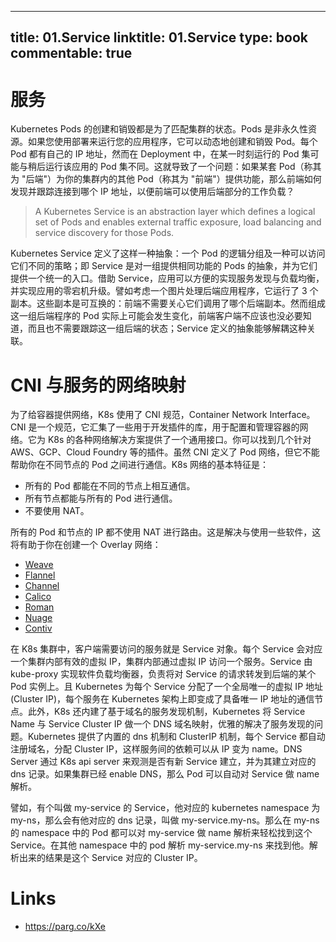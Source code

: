 
---
title: 01.Service
linktitle: 01.Service
type: book
commentable: true
---

# 服务

Kubernetes Pods 的创建和销毁都是为了匹配集群的状态。Pods 是非永久性资源。如果您使用部署来运行您的应用程序，它可以动态地创建和销毁 Pod。每个 Pod 都有自己的 IP 地址，然而在 Deployment 中，在某一时刻运行的 Pod 集可能与稍后运行该应用的 Pod 集不同。这就导致了一个问题：如果某套 Pod（称其为 "后端"）为你的集群内的其他 Pod（称其为 "前端"）提供功能，那么前端如何发现并跟踪连接到哪个 IP 地址，以便前端可以使用后端部分的工作负载？

> A Kubernetes Service is an abstraction layer which defines a logical set of Pods and enables external traffic exposure, load balancing and service discovery for those Pods.

Kubernetes Service 定义了这样一种抽象：一个 Pod 的逻辑分组及一种可以访问它们不同的策略；即 Service 是对一组提供相同功能的 Pods 的抽象，并为它们提供一个统一的入口。借助 Service，应用可以方便的实现服务发现与负载均衡，并实现应用的零宕机升级。譬如考虑一个图片处理后端应用程序，它运行了 3 个副本。这些副本是可互换的：前端不需要关心它们调用了哪个后端副本。然而组成这一组后端程序的 Pod 实际上可能会发生变化，前端客户端不应该也没必要知道，而且也不需要跟踪这一组后端的状态；Service 定义的抽象能够解耦这种关联。

# CNI 与服务的网络映射

为了给容器提供网络，K8s 使用了 CNI 规范，Container Network Interface。CNI 是一个规范，它汇集了一些用于开发插件的库，用于配置和管理容器的网络。它为 K8s 的各种网络解决方案提供了一个通用接口。你可以找到几个针对 AWS、GCP、Cloud Foundry 等的插件。虽然 CNI 定义了 Pod 网络，但它不能帮助你在不同节点的 Pod 之间进行通信。K8s 网络的基本特征是：

- 所有的 Pod 都能在不同的节点上相互通信。
- 所有节点都能与所有的 Pod 进行通信。
- 不要使用 NAT。

所有的 Pod 和节点的 IP 都不使用 NAT 进行路由。这是解决与使用一些软件，这将有助于你在创建一个 Overlay 网络：

- [Weave](https://www.weave.works/docs/net/latest/kube-addon/)
- [Flannel](https://github.com/coreos/flannel/blob/master/Documentation/kubernetes.md)
- [Channel](https://github.com/tigera/canal/tree/master/k8s-install)
- [Calico](https://docs.projectcalico.org/latest/introduction/)
- [Roman](http://romana.io/)
- [Nuage](https://github.com/nuagenetworks/nuage-kubernetes/blob/v5.1.1-1/docs/kubernetes-1-installation.rst)
- [Contiv](http://contiv.github.io/)

在 K8s 集群中，客户端需要访问的服务就是 Service 对象。每个 Service 会对应一个集群内部有效的虚拟 IP，集群内部通过虚拟 IP 访问一个服务。Service 由 kube-proxy 实现软件负载均衡器，负责将对 Service 的请求转发到后端的某个 Pod 实例上。且 Kubernetes 为每个 Service 分配了一个全局唯一的虚拟 IP 地址(Cluster IP)，每个服务在 Kubernetes 架构上即变成了具备唯一 IP 地址的通信节点。此外，K8s 还内建了基于域名的服务发现机制，Kubernetes 将 Service Name 与 Service Cluster IP 做一个 DNS 域名映射，优雅的解决了服务发现的问题。Kubernetes 提供了内置的 dns 机制和 ClusterIP 机制，每个 Service 都自动注册域名，分配 Cluster IP，这样服务间的依赖可以从 IP 变为 name。DNS Server 通过 K8s api server 来观测是否有新 Service 建立，并为其建立对应的 dns 记录。如果集群已经 enable DNS，那么 Pod 可以自动对 Service 做 name 解析。

譬如，有个叫做 my-service 的 Service，他对应的 kubernetes namespace 为 my-ns，那么会有他对应的 dns 记录，叫做 my-service.my-ns。那么在 my-ns 的 namespace 中的 Pod 都可以对 my-service 做 name 解析来轻松找到这个 Service。在其他 namespace 中的 pod 解析 my-service.my-ns 来找到他。解析出来的结果是这个 Service 对应的 Cluster IP。

# Links

- https://parg.co/kXe

    